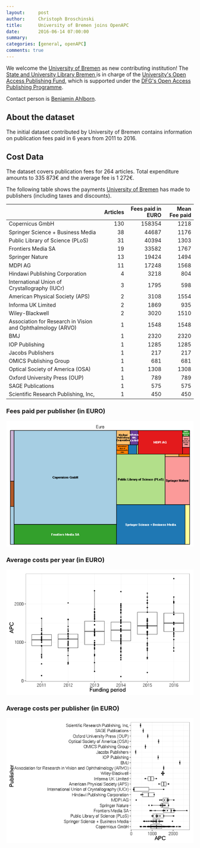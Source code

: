 ```yaml
---
layout:     post
author:     Christoph Broschinski
title:      University of Bremen joins OpenAPC
date:       2016-06-14 07:00:00
summary:    
categories: [general, openAPC]
comments: true
---
```





We welcome the [University of Bremen](http://www.uni-bremen.de/en.html) as new contributing institution! The [State and University Library Bremen ](http://www.suub.uni-bremen.de/home-english/) is in charge of the [University's Open Access Publishing Fund](http://www.suub.uni-bremen.de/home-english/refworks-and-publishing/open-access-in-bremen-2/), which is supported under the [DFG's Open Access Publishing Programme](http://www.dfg.de/en/research_funding/programmes/infrastructure/lis/funding_opportunities/open_access/).

Contact person is [Benjamin Ahlborn](mailto:ahlborn@suub.uni-bremen.de).

## About the dataset

The initial dataset contributed by University of Bremen contains information on publication fees paid in 6 years from 2011 to 2016. 

## Cost Data



The dataset covers publication fees for 264 articles. Total expenditure amounts to 335 873€ and the average fee is 1 272€.

The following table shows the payments [University of Bremen](http://www.uni-bremen.de/en.html) has made to publishers (including taxes and discounts).


|                                                            | Articles| Fees paid in EURO| Mean Fee paid|
|:-----------------------------------------------------------|--------:|-----------------:|-------------:|
|Copernicus GmbH                                             |      130|            158354|          1218|
|Springer Science + Business Media                           |       38|             44687|          1176|
|Public Library of Science (PLoS)                            |       31|             40394|          1303|
|Frontiers Media SA                                          |       19|             33582|          1767|
|Springer Nature                                             |       13|             19424|          1494|
|MDPI AG                                                     |       11|             17248|          1568|
|Hindawi Publishing Corporation                              |        4|              3218|           804|
|International Union of Crystallography (IUCr)               |        3|              1795|           598|
|American Physical Society (APS)                             |        2|              3108|          1554|
|Informa UK Limited                                          |        2|              1869|           935|
|Wiley-Blackwell                                             |        2|              3020|          1510|
|Association for Research in Vision and Ophthalmology (ARVO) |        1|              1548|          1548|
|BMJ                                                         |        1|              2320|          2320|
|IOP Publishing                                              |        1|              1285|          1285|
|Jacobs Publishers                                           |        1|               217|           217|
|OMICS Publishing Group                                      |        1|               681|           681|
|Optical Society of America (OSA)                            |        1|              1308|          1308|
|Oxford University Press (OUP)                               |        1|               789|           789|
|SAGE Publications                                           |        1|               575|           575|
|Scientific Research Publishing, Inc,                        |        1|               450|           450|

### Fees paid per publisher (in EURO)

![plot of chunk tree_bremen_2016_06_14_full](/figure/tree_bremen_2016_06_14_full-1.png) 

###  Average costs per year (in EURO)

![plot of chunk box_bremen_2016_06_14_year_full](/figure/box_bremen_2016_06_14_year_full-1.png) 

###  Average costs per publisher (in EURO)

![plot of chunk box_bremen_2016_06_14_publisher_full](/figure/box_bremen_2016_06_14_publisher_full-1.png) 
